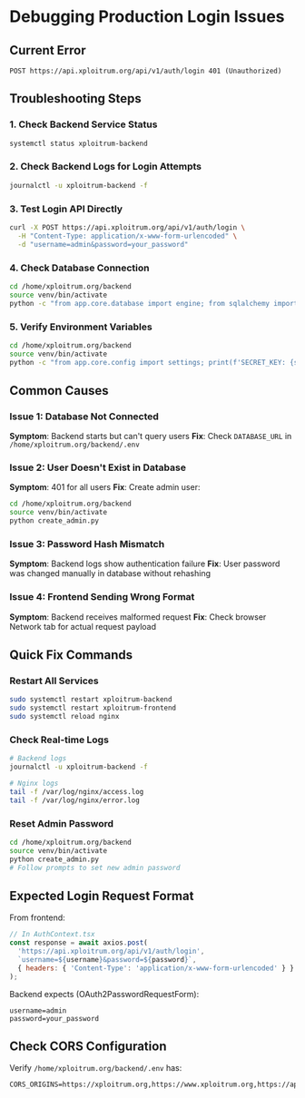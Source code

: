 # Debugging Production Login Issues

## Current Error
```
POST https://api.xploitrum.org/api/v1/auth/login 401 (Unauthorized)
```

## Troubleshooting Steps

### 1. Check Backend Service Status
```bash
systemctl status xploitrum-backend
```

### 2. Check Backend Logs for Login Attempts
```bash
journalctl -u xploitrum-backend -f
```

### 3. Test Login API Directly
```bash
curl -X POST https://api.xploitrum.org/api/v1/auth/login \
  -H "Content-Type: application/x-www-form-urlencoded" \
  -d "username=admin&password=your_password"
```

### 4. Check Database Connection
```bash
cd /home/xploitrum.org/backend
source venv/bin/activate
python -c "from app.core.database import engine; from sqlalchemy import inspect; print(inspect(engine).get_table_names())"
```

### 5. Verify Environment Variables
```bash
cd /home/xploitrum.org/backend
source venv/bin/activate
python -c "from app.core.config import settings; print(f'SECRET_KEY: {settings.SECRET_KEY[:20]}...'); print(f'DATABASE_URL: {settings.DATABASE_URL[:30]}...')"
```

## Common Causes

### Issue 1: Database Not Connected
**Symptom**: Backend starts but can't query users
**Fix**: Check `DATABASE_URL` in `/home/xploitrum.org/backend/.env`

### Issue 2: User Doesn't Exist in Database
**Symptom**: 401 for all users
**Fix**: Create admin user:
```bash
cd /home/xploitrum.org/backend
source venv/bin/activate
python create_admin.py
```

### Issue 3: Password Hash Mismatch
**Symptom**: Backend logs show authentication failure
**Fix**: User password was changed manually in database without rehashing

### Issue 4: Frontend Sending Wrong Format
**Symptom**: Backend receives malformed request
**Fix**: Check browser Network tab for actual request payload

## Quick Fix Commands

### Restart All Services
```bash
sudo systemctl restart xploitrum-backend
sudo systemctl restart xploitrum-frontend
sudo systemctl reload nginx
```

### Check Real-time Logs
```bash
# Backend logs
journalctl -u xploitrum-backend -f

# Nginx logs
tail -f /var/log/nginx/access.log
tail -f /var/log/nginx/error.log
```

### Reset Admin Password
```bash
cd /home/xploitrum.org/backend
source venv/bin/activate
python create_admin.py
# Follow prompts to set new admin password
```

## Expected Login Request Format

From frontend:
```javascript
// In AuthContext.tsx
const response = await axios.post(
  'https://api.xploitrum.org/api/v1/auth/login',
  `username=${username}&password=${password}`,
  { headers: { 'Content-Type': 'application/x-www-form-urlencoded' } }
);
```

Backend expects (OAuth2PasswordRequestForm):
```
username=admin
password=your_password
```

## Check CORS Configuration

Verify `/home/xploitrum.org/backend/.env` has:
```env
CORS_ORIGINS=https://xploitrum.org,https://www.xploitrum.org,https://api.xploitrum.org
```

